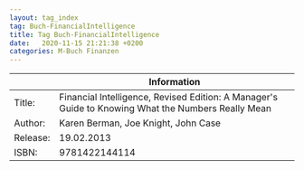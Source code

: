 ```yaml
---
layout: tag_index
tag: Buch-FinancialIntelligence
title: Tag Buch-FinancialIntelligence
date:   2020-11-15 21:21:38 +0200
categories: M-Buch Finanzen
---
```



|          | Information                                                                                        |
| -------- | -------------------------------------------------------------------------------------------------- |
| Title:   | Financial Intelligence, Revised Edition: A Manager's Guide to Knowing What the Numbers Really Mean |
| Author:  | Karen Berman, Joe Knight, John Case                                                                |
| Release: | 19.02.2013                                                                                         |
| ISBN:    | 9781422144114                                                                                      |
